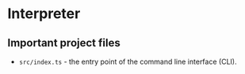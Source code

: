 # Interpreter

## Important project files

- `src/index.ts` - the entry point of the command line interface (CLI).